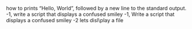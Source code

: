 how to prints “Hello, World”, followed by a new line to the standard output.
-1, write a script that displays a confused smiley
-1, Write a script that displays a confused smiley
-2 lets disl\play a file
